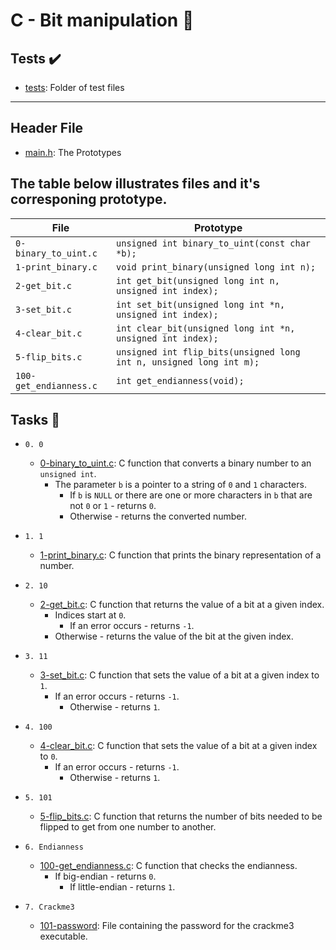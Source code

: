 # C - Bit manipulation :file_folder:


## Tests :heavy_check_mark:

* [tests](./tests): Folder of test files

----

## Header File

* [main.h](./main.h): The Prototypes

## The table below illustrates files and it's corresponing prototype.

| File                   | Prototype                                                           |
| ---------------------- | ------------------------------------------------------------------- |
| `0-binary_to_uint.c`   | `unsigned int binary_to_uint(const char *b);`                       |
| `1-print_binary.c`     | `void print_binary(unsigned long int n);`                           |
| `2-get_bit.c`          | `int get_bit(unsigned long int n, unsigned int index);`             |
| `3-set_bit.c`          | `int set_bit(unsigned long int *n, unsigned int index);`            |
| `4-clear_bit.c`        | `int clear_bit(unsigned long int *n, unsigned int index);`          |
| `5-flip_bits.c`        | `unsigned int flip_bits(unsigned long int n, unsigned long int m);` |
| `100-get_endianness.c` | `int get_endianness(void);`                                         |

## Tasks :page_with_curl:

* `0. 0`
  * [0-binary_to_uint.c](./0-binary_to_uint.c): C function that converts a binary number
    to an `unsigned int`.
      * The parameter `b` is a pointer to a string of `0` and `1` characters.
        * If `b` is `NULL` or there are one or more characters in `b` that are
	  not `0` or `1` - returns `0`.
	    * Otherwise - returns the converted number.

* `1. 1`
  * [1-print_binary.c](./1-print_binary.c): C function that prints the binary representation
    of a number.

* `2. 10`
  * [2-get_bit.c](./2-get_bit.c): C function that returns the value of a bit at a
    given index.
      * Indices start at `0`.
        * If an error occurs - returns `-1`.
	  * Otherwise - returns the value of the bit at the given index.

* `3. 11`
  * [3-set_bit.c](./3-set_bit.c): C function that sets the value of a bit at a given index
    to `1`.
      * If an error occurs - returns `-1`.
        * Otherwise - returns `1`.

* `4. 100`
  * [4-clear_bit.c](./4-clear_bit.c): C function that sets the value of a bit at
    a given index to `0`.
      * If an error occurs - returns `-1`.
        * Otherwise - returns `1`.

* `5. 101`
  * [5-flip_bits.c](./5-flip_bits.c): C function that returns the number of bits needed
    to be flipped to get from one number to another.

* `6. Endianness`
  * [100-get_endianness.c](./100-get_endianness.c): C function that checks the endianness.
    * If big-endian - returns `0`.
      * If little-endian - returns `1`.

* `7. Crackme3`
  * [101-password](./101-password): File containing the password for the crackme3 executable.